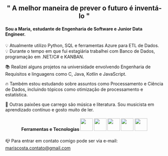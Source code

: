 
<h2 align="center"> " A melhor maneira de prever o futuro é inventá-lo " </h2>

<h4> Sou a Maria, estudante de Engenharia de Software e Junior Data Engineer. </h4>

💡 Atualmente utilizo Python, SQL e ferramentas Azure para ETL de Dados.  
💡 Durante o tempo em que fui estagiária trabalhei com Banco de Dados, programação em .NET/C# e KANBAN.

📚 Realizei alguns projetos na universidade envolvendo Engenharia de Requisitos e linguagens como C, Java, Kotlin e JavaScript.

🔥 Também estou estudando sobre assuntos como Processamento e Ciência de Dados, incluindo tópicos como otimização de processamento e estatística.

🌌 Outras paixões que carrego são música e literatura. Sou musicista em aprendizado contínuo e gosto muito de ler.

<h4 align="center"> Ferramentas e Tecnologias
<img src="https://cdn.jsdelivr.net/gh/devicons/devicon/icons/git/git-original.svg" width="40" height="40"/>
<img src="https://cdn.jsdelivr.net/gh/devicons/devicon/icons/azure/azure-original.svg" width="40" height="40"/>
<img src="https://cdn.jsdelivr.net/gh/devicons/devicon/icons/python/python-original.svg" width="40" height="40"/>
<img src="https://cdn.jsdelivr.net/gh/devicons/devicon/icons/visualstudio/visualstudio-plain.svg" width="40" height="40"/>
<img src="https://cdn.jsdelivr.net/gh/devicons/devicon/icons/jupyter/jupyter-original-wordmark.svg" width="40" height="40"/>
</h4>
          
          

📪 Para entrar em contato comigo pode ser via e-mail: mariscosta.contato@gmail.com


